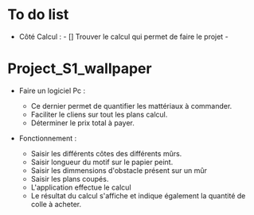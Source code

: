 # To do list

- Côté Calcul :
      - [] Trouver le calcul qui permet de faire le projet
      - 



# Project_S1_wallpaper

- Faire un logiciel Pc :
    - Ce dernier permet de quantifier les mattériaux à commander.
    - Faciliter le cliens sur tout les plans calcul.
    - Déterminer le prix total à payer.

- Fonctionnement :
    - Saisir les différents côtes des différents mûrs.
    - Saisir longueur du motif sur le papier peint.
    - Saisir les dimmensions d'obstacle présent sur un mûr
    - Saisir les plans coupés.
    - L'application effectue le calcul
    - Le résultat du calcul s'affiche et indique également la quantité de colle à acheter.
